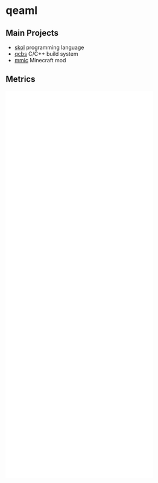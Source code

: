 # qeaml

## Main Projects

* [skol][skol] programming language
* [qcbs][qcbs] C/C++ build system
* [mmic][mmic] Minecraft mod

## Metrics
[![Metrics](/github-metrics.svg)](https://github.com/lowlighter/metrics)

[skol]: https://github.com/syzkrash/skol
[qcbs]: https://github.com/qeaml/bs
[mmic]: https://github.com/qeaml/mmic

